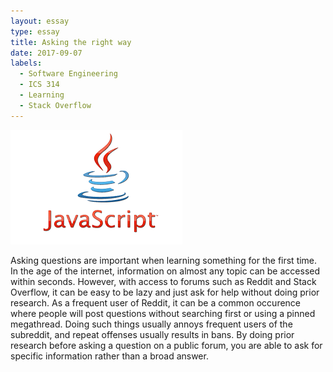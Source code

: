 ```yaml
---
layout: essay
type: essay
title: Asking the right way
date: 2017-09-07
labels:
  - Software Engineering
  - ICS 314
  - Learning
  - Stack Overflow 
---
```


<img class="ui medium right floated image" src="../images/javascript.jpg">

Asking questions are important when learning something for the first time. In the age of the internet, information on almost any topic can be accessed within seconds. However, with access to forums such as Reddit and Stack Overflow, it can be easy to be lazy and just ask for help without doing prior research. As a frequent user of Reddit, it can be a common occurence where people will post questions without searching first or using a pinned megathread. Doing such things usually annoys frequent users of the subreddit, and repeat offenses usually results in bans. 
By doing prior research before asking a question on a public forum, you are able to ask for specific information rather than a broad answer. 
